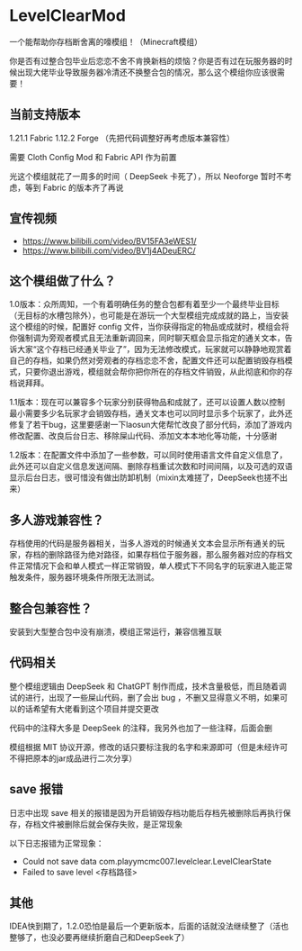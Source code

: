 # LevelClearMod

一个能帮助你存档断舍离的嚎模组！（Minecraft模组）

你是否有过整合包毕业后恋恋不舍不肯换新档的烦恼？你是否有过在玩服务器的时候出现大佬毕业导致服务器冷清还不换整合包的情况，那么这个模组你应该很需要！
## 当前支持版本

1.21.1 Fabric
1.12.2 Forge
（先把代码调整好再考虑版本兼容性）

需要 Cloth Config Mod 和 Fabric API 作为前置

光这个模组就花了一周多的时间（ DeepSeek 卡死了），所以 Neoforge 暂时不考虑，等到 Fabric 的版本齐了再说

## 宣传视频

* https://www.bilibili.com/video/BV15FA3eWES1/
* https://www.bilibili.com/video/BV1j4ADeuERC/
## 这个模组做了什么？

1.0版本：众所周知，一个有着明确任务的整合包都有着至少一个最终毕业目标（无目标的水槽包除外），也可能是在游玩一个大型模组完成成就的路上，当安装这个模组的时候，配置好 config 文件，当你获得指定的物品或成就时，模组会将你强制调为旁观者模式且无法重新调回来，同时聊天框会显示指定的通关文本，告诉大家“这个存档已经通关毕业了”，因为无法修改模式，玩家就可以静静地观赏着自己的存档，如果仍然对旁观者的存档恋恋不舍，配置文件还可以配置销毁存档模式，只要你退出游戏，模组就会帮你把你所在的存档文件销毁，从此彻底和你的存档说拜拜。

1.1版本：现在可以兼容多个玩家分别获得物品和成就了，还可以设置人数以控制最小需要多少名玩家才会销毁存档，通关文本也可以同时显示多个玩家了，此外还修复了若干bug，这里要感谢一下laosun大佬帮忙改良了部分代码，添加了游戏内修改配置、改良后台日志、移除屎山代码、添加文本本地化等功能，十分感谢

1.2版本：在配置文件中添加了一些参数，可以同时使用语言文件自定义信息了，此外还可以自定义信息发送间隔、删除存档重试次数和时间间隔，以及可选的双语显示后台日志，很可惜没有做出防卸机制（mixin太难搓了，DeepSeek也搓不出来）
## 多人游戏兼容性？

存档使用的代码是服务器相关，当多人游戏的时候通关文本会显示所有通关的玩家，存档的删除路径为绝对路径，如果存档位于服务器，那么服务器对应的存档文件正常情况下会和单人模式一样正常销毁，单人模式下不同名字的玩家进入能正常触发条件，服务器环境条件所限无法测试。

## 整合包兼容性？

安装到大型整合包中没有崩溃，模组正常运行，兼容信雅互联

## 代码相关

整个模组逻辑由 DeepSeek 和 ChatGPT 制作而成，技术含量极低，而且随着调试的进行，出现了一些屎山代码，删了会出 bug ，不删又显得意义不明，如果可以的话希望有大佬看到这个项目并提交更改

代码中的注释大多是 DeepSeek 的注释，我另外也加了一些注释，后面会删

模组根据 MIT 协议开源，修改的话只要标注我的名字和来源即可（但是未经许可不得把原本的jar成品进行二次分享）


## save 报错

日志中出现 save 相关的报错是因为开启销毁存档功能后存档先被删除后再执行保存，存档文件被删除后就会保存失败，是正常现象

以下日志报错为正常现象：
* Could not save data com.playymcmc007.levelclear.LevelClearState
* Failed to save level <存档路径>

## 其他

IDEA快到期了，1.2.0恐怕是最后一个更新版本，后面的话就没法继续整了（活也整够了，也没必要再继续折磨自己和DeepSeek了）
